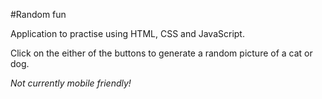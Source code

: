 #Random fun

Application to practise using HTML, CSS and JavaScript.

Click on the either of the buttons to generate a random picture of a cat or dog.

*Not currently mobile friendly!*
